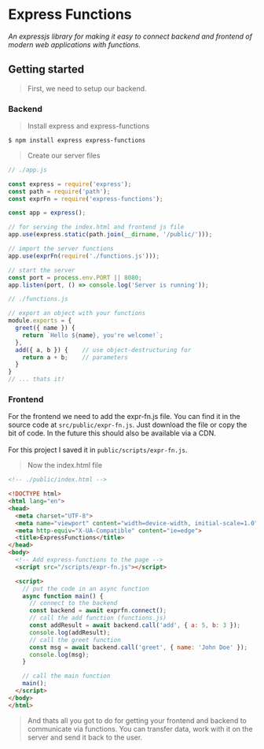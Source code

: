# Express Functions
_An expressjs library for making it easy to connect backend and frontend of modern web applications with functions._

## Getting started
>First, we need to setup our backend.
### Backend
> Install express and express-functions
````bash
$ npm install express express-functions
````
> Create our server files
````js
// ./app.js

const express = require('express');
const path = require('path');
const exprFn = require('express-functions');

const app = express();

// for serving the index.html and frontend js file
app.use(express.static(path.join(__dirname, '/public/')));

// import the server functions
app.use(exprFn(require('./functions.js')));

// start the server
const port = process.env.PORT || 8080;
app.listen(port, () => console.log('Server is running'));
````
````js
// ./functions.js

// export an object with your functions
module.exports = {
  greet({ name }) {
    return `Hello ${name}, you're welcome!`;
  },
  add({ a, b }) {    // use object-destructuring for
    return a + b;    // parameters
  }
}
// ... thats it!
````
### Frontend
For the frontend we need to add the expr-fn.js file. You can find it in the source code
at `src/public/expr-fn.js`. Just download the file or copy the bit of code. In the future this should also be available via a CDN.<br><br>
For this project I saved it in `public/scripts/expr-fn.js`.

> Now the index.html file
````html
<!-- ./public/index.html -->

<!DOCTYPE html>
<html lang="en">
<head>
  <meta charset="UTF-8">
  <meta name="viewport" content="width=device-width, initial-scale=1.0">
  <meta http-equiv="X-UA-Compatible" content="ie=edge">
  <title>ExpressFunctions</title>
</head>
<body>
  <!-- Add express-functions to the page -->
  <script src="/scripts/expr-fn.js"></script>

  <script>
    // put the code in an async function
    async function main() {
      // connect to the backend
      const backend = await exprfn.connect();
      // call the add function (functions.js)
      const addResult = await backend.call('add', { a: 5, b: 3 });
      console.log(addResult);
      // call the greet function
      const msg = await backend.call('greet', { name: 'John Doe' });
      console.log(msg);
    }

    // call the main function
    main();
  </script>
</body>
</html>
````

> And thats all you got to do for getting your frontend and backend to communicate via functions. You can transfer data, work with it on the server and send it back to the user.
